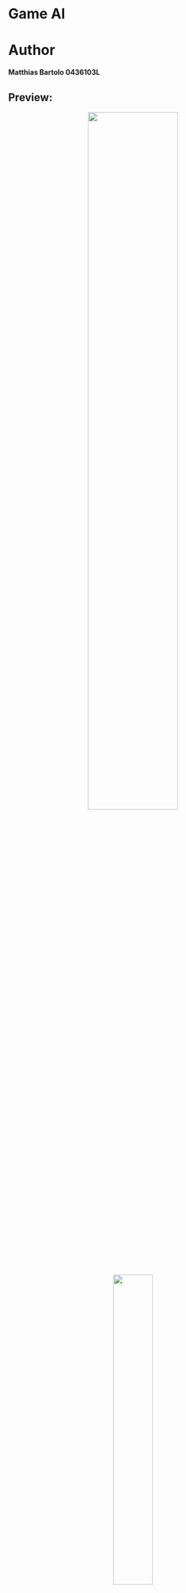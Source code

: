 # Game AI

# Author
**Matthias Bartolo 0436103L**

## Preview:
<p align='center'>
  <img src="https://github.com/mbar0075/Game-AI/assets/103250564/d8e7ce90-c3ba-4cf9-9d4e-1a08e14f7770" style="display: block; margin: 0 auto; width: 60%; height: auto;">
  <img src="https://github.com/mbar0075/Game-AI/assets/103250564/5b514540-2f4f-4902-a7bf-ce839594ebc6"  style="display: block; margin: 0 auto; width: 40%; height: auto;">
  <img src="https://github.com/mbar0075/Game-AI/assets/103250564/b07fe46f-5cc6-43a7-8fea-495adbd09ae9"  style="display: block; margin: 0 auto; width: 40%; height: auto;"></br>
  <img src="https://github.com/mbar0075/Game-AI/assets/103250564/9ced820c-a8c8-49ab-b3b0-5a9d8f3773ad"  style="display: block; margin: 0 auto; width: 80%; height: auto;">
   <img src="https://github.com/mbar0075/Game-AI/assets/103250564/75c2f213-707d-4c83-bf1a-b65d5e04b80f" style="display: block; margin: 0 auto; width: 60%; height: auto;"></br>
</p>

## Deliverables:
The repository contains the Game which won the University of Malta 10th Game Jam, and includes the following:<br />
1.**Group 2 Deliverables** - directory which hold the Project Code<br />
2. **Drained.mp4** - video showcasing the Game<br />
3. **GAME AI Report** - documentation for the Project<br />

## Other:
All Major AI Functionality and game components was coded and implemented by myself, as well as was one of the Project Managers.<br />
Read more at : https://www.um.edu.mt/newspoint/news/2022/12/drained-wins-the-2022-game-jam 
